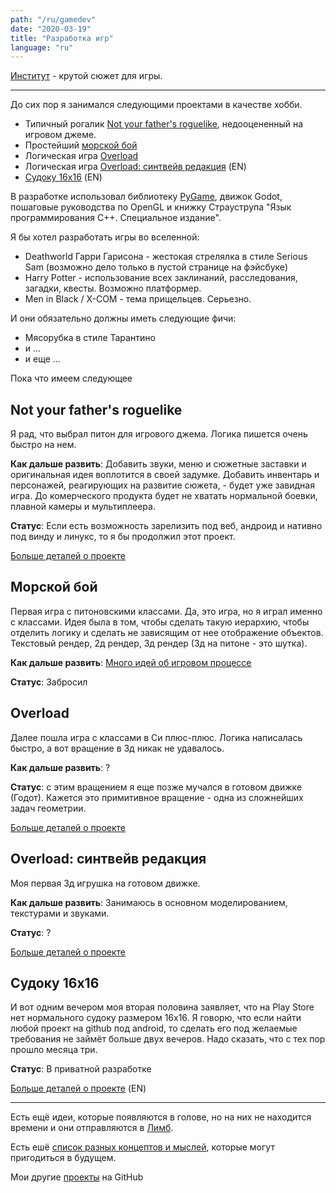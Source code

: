 ```yaml
---
path: "/ru/gamedev"
date: "2020-03-19"
title: "Разработка игр"
language: "ru"
---
```


[Институт](/ru/gamedev/institute) - крутой сюжет для игры.

----


До сих пор я занимался следующими проектами в качестве хобби.

- Типичный рогалик [Not your father's roguelike](/ru/gamedev/pyroguelike), недооцененный на игровом джеме.
- Простейший [морской бой](/ru/gamedev/battleship)
- Логическая игра [Overload](/ru/gamedev/overload-game)
- Логическая игра [Overload: синтвейв редакция](/gamedev/overload-godot) (EN)
- [Судоку 16х16](/gamedev/sudoku-16x16) (EN)

В разработке использовал библиотеку [PyGame](/ru/gamedev/pygame), движок Godot, пошаговые руководства по OpenGL и книжку Страуструпа "Язык программирования С++. Специальное издание".

Я бы хотел разработать игры во вселенной:

- Deathworld Гарри Гарисона - жестокая стрелялка в стиле Serious Sam (возможно дело только в пустой странице на фэйсбуке)
- Harry Potter - использование всех заклинаний, расследования, загадки, квесты. Возможно платформер.
- Men in Black / X-COM - тема прищельцев. Серьезно.

И они обязательно должны иметь следующие фичи:

- Мясорубка в стиле Тарантино
- и ...
- и еще ...

Пока что имеем следующее


## Not your father's roguelike

Я рад, что выбрал питон для игрового джема. Логика пишется очень быстро на нем.

**Как дальше развить**: Добавить звуки, меню и сюжетные заставки и оригинальная идея воплотится в своей задумке. Добавить инвентарь и персонажей, реагирующих на развитие сюжета, - будет уже завидная игра. До комерческого продукта будет не хватать нормальной боевки, плавной камеры и мультиплеера.

**Статус**: Если есть возможность зарелизить под веб, андроид и нативно под винду и линукс, то я бы продолжил этот проект.

[Больше деталей о проекте](/ru/gamedev/pyroguelike)


## Морской бой

Первая игра с питоновскими классами. Да, это игра, но я играл именно с классами. Идея была в том, чтобы сделать такую иерархию, чтобы отделить логику и сделать не зависящим от нее отображение объектов. Текстовый рендер, 2д рендер, 3д рендер (3д на питоне - это шутка).

**Как дальше развить**: [Много идей об игровом процессе](/ru/gamedev/battleship)

**Статус**: Забросил


## Overload

Далее пошла игра с классами в Си плюс-плюс. Логика написалась быстро, а вот вращение в 3д никак не удавалось.

**Как дальше развить**: ?

**Статус**: с этим вращением я еще позже мучался в готовом движке (Годот). Кажется это примитивное вращение - одна из сложнейших задач геометрии.

[Больше деталей о проекте](/ru/gamedev/overload-game)


## Overload: синтвейв редакция

Моя первая 3д игрушка на готовом движке.

**Как дальше развить**: Занимаюсь в основном моделированием, текстурами и звуками.

**Статус**: ?

[Больше деталей о проекте](/gamedev/overload-godot)


## Судоку 16х16

И вот одним вечером моя вторая половина заявляет, что на Play Store нет нормального судоку размером 16х16. Я говорю, что если найти любой проект на github под android, то сделать его под желаемые требования не займёт больше двух вечеров. Надо сказать, что с тех пор прошло месяца три.

**Статус**: В приватной разработке

[Больше деталей о проекте](/gamedev/sudoku-16x16) (EN)


---

Есть ещё идеи, которые появляются в голове, но на них не находится времени и они отправляются в [Лимб](/ru/projects/limbo).

Есть ешё [список разных концептов и мыслей](/ru/projects/unsolved-problems), которые могут пригодиться в будущем.

Мои другие [проекты](/ru/projects) на GitHub